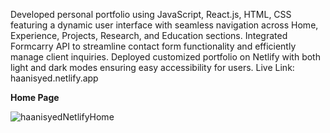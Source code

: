 Developed personal portfolio using JavaScript, React.js, HTML, CSS featuring a dynamic user interface with seamless navigation across Home, Experience, Projects, Research, and Education sections.
Integrated Formcarry API to streamline contact form functionality and efficiently manage client inquiries.
Deployed customized portfolio on Netlify with both light and dark modes ensuring easy accessibility for users.
Live Link: haanisyed.netlify.app

**Home Page**

![haanisyedNetlifyHome](https://github.com/haanisyed/PersonalSiteDec23/assets/116673121/ee4d0fa1-980f-45a4-a4a5-1654bff133d3)
